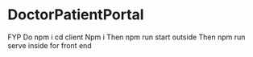 # DoctorPatientPortal
FYP
Do npm i 
cd client
Npm i
Then npm run start outside
Then npm run serve inside for front end

